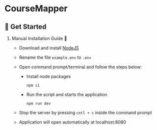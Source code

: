 # CourseMapper

## 🚀 Get Started

1.  Manual Installation Guide 🔨

    - Download and install [NodeJS](https://nodejs.org/en/)

    - Rename the file `example.env` to `.env`

    - Open command prompt/terminal and follow the steps below:

      - Install node packages

        ```
        npm ci
        ```

      - Run the script and starts the application

        ```
        npm run dev
        ```

    - Stop the server by pressing `cntl + c` inside the command prompt

    - Application will open automatically at localhost:8080
